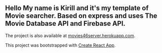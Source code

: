 ## Hello My name is Kirill and it's my template of Movie searcher. Based on express and uses The Movie Database API and Firebase API.

The project is also available at [movies46server.herokuapp.com](https://movies46server.herokuapp.com/).

This project was bootstrapped with [Create React App](https://github.com/facebook/create-react-app).
